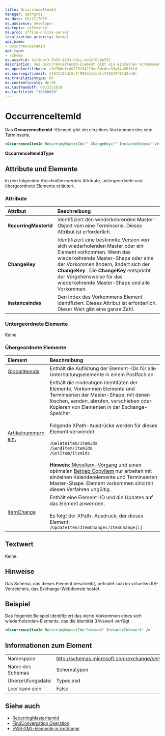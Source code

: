 ```yaml
---
title: OccurrenceItemId
manager: sethgros
ms.date: 09/17/2015
ms.audience: Developer
ms.topic: reference
ms.prod: office-online-server
localization_priority: Normal
api_name:
- OccurrenceItemId
api_type:
- schema
ms.assetid: 4a15bbc3-5b93-4193-b9ec-da32f0a9a552
description: Das OccurrenceItemId-Element gibt ein einzelnes Vorkommen des eine Terminserie.
ms.openlocfilehash: e3d7b6efc49775f54219ce0dc0ec39a34a95f8fd
ms.sourcegitcommit: 34041125dc8c5f993b21cebfc4f8b72f0fd2cb6f
ms.translationtype: MT
ms.contentlocale: de-DE
ms.lasthandoff: 06/25/2018
ms.locfileid: "19830639"
---
```

# <a name="occurrenceitemid"></a>OccurrenceItemId

Das **OccurrenceItemId** -Element gibt ein einzelnes Vorkommen des eine Terminserie. 
  
```XML
<OccurrenceItemId RecurringMasterId="" ChangeKey="" InstanceIndex=""/>
```

**OccurrenceItemIdType**

## <a name="attributes-and-elements"></a>Attribute und Elemente

In den folgenden Abschnitten werden Attribute, untergeordnete und übergeordnete Elemente erläutert.
  
### <a name="attributes"></a>Attribute

|**Attribut**|**Beschreibung**|
|:-----|:-----|
|**RecurringMasterId** <br/> |Identifiziert den wiederkehrenden Master-Objekt vom eine Terminserie. Dieses Attribut ist erforderlich.  <br/> |
|**ChangeKey** <br/> |Identifiziert eine bestimmte Version von sich wiederholenden Master oder ein Element vorkommen. Wenn das wiederkehrende Master-Shape oder eine der Vorkommen ändern, ändert sich der **ChangeKey** . Die **ChangeKey** entspricht der Vorgehensweise für das wiederkehrende Master-Shape und alle Vorkommen.  <br/> |
|**InstanceIndex** <br/> |Den Index des Vorkommens Element identifiziert. Dieses Attribut ist erforderlich. Dieser Wert gibt eine ganze Zahl.  <br/> |
   
### <a name="child-elements"></a>Untergeordnete Elemente

Keine.
  
### <a name="parent-elements"></a>Übergeordnete Elemente

|**Element**|**Beschreibung**|
|:-----|:-----|
|[GlobalItemIds](globalitemids.md) <br/> |Enthält die Auflistung der Element-IDs für alle Unterhaltungselemente in einem Postfach an.  <br/> |
|[Artikelnummern ein.](itemids.md) <br/> | Enthält die eindeutigen Identitäten der Elemente, Vorkommen Elemente und Terminserien der Master-Shape, mit denen löschen, senden, abrufen, verschieben oder Kopieren von Elementen in der Exchange-Speicher. <br/><br/>Folgende XPath-Ausdrücke werden für dieses Element verwendet: <br/><br/>  `/DeleteItem/ItemIds` <br/>  `/SendItem/ItemIds` <br/>  `/GetItem/ItemIds` <br/><br/>**Hinweis**: [MoveItem-Vorgang](moveitem-operation.md) und einen optimalen [Betrieb CopyItem](copyitem-operation.md) nur arbeiten mit einzelnen Kalenderelemente und Terminserien Master-Shape. Element vorkommen sind mit diesen Verfahren ungültig.           |
|[ItemChange](itemchange.md) <br/> |Enthält eine Element-ID und die Updates auf das Element anwenden.<br/><br/> Es folgt der XPath-Ausdruck, der dieses Element:  <br/>  `/UpdateItem/ItemChanges/ItemChange[i]` <br/> |
   
## <a name="text-value"></a>Textwert

Keine.
  
## <a name="remarks"></a>Hinweise

Das Schema, das dieses Element beschreibt, befindet sich im virtuellen IIS-Verzeichnis, das Exchange-Webdienste hostet.
  
## <a name="example"></a>Beispiel

Das folgende Beispiel identifiziert das vierte Vorkommen eines sich wiederholenden-Elements, das die Identität 34vswe4 verfügt.
  
```XML
<OccurrenceItemId RecurringMasterId="34vswe4" InstanceIndex="4" />
```

## <a name="element-information"></a>Informationen zum Element

|||
|:-----|:-----|
|Namespace  <br/> |http://schemas.microsoft.com/exchange/services/2006/types  <br/> |
|Name des Schemas  <br/> |Schematypen  <br/> |
|Überprüfungsdatei  <br/> |Types.xsd  <br/> |
|Leer kann sein  <br/> |False  <br/> |
   
## <a name="see-also"></a>Siehe auch

- [RecurringMasterItemId](recurringmasteritemid.md)
- [FindConversation Operation](findconversation-operation.md)
- [EWS-XML-Elemente in Exchange](ews-xml-elements-in-exchange.md)

